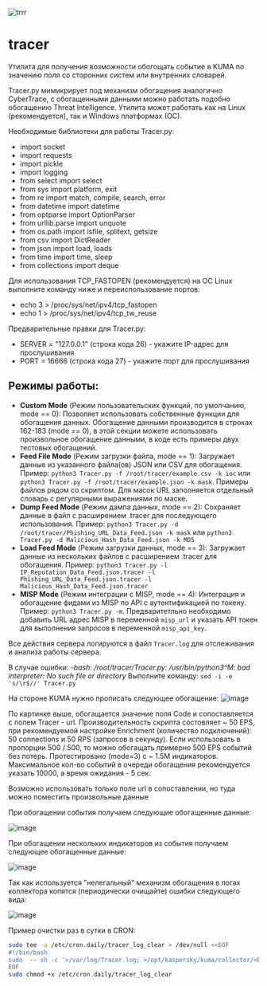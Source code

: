 ![trrr](https://github.com/user-attachments/assets/1ceaa612-d04e-4610-ab23-edc99e27329e)

# tracer
Утилита для получения возможности обогощать событие в KUMA по значению поля со сторонних систем или внутренних словарей. 

Tracer.py мимикрирует под механизм обогащения аналогично CyberTrace, с обогащенными данными можно работать подобно обогащению Threat Intelligence. Утилита может работать как на Linux (рекомендуется), так и Windows платформах (ОС). 

Необходимые библиотеки для работы Tracer.py:
- import socket
- import requests
- import pickle
- import logging
- from select import select
- from sys import platform, exit
- from re import match, compile, search, error
- from datetime import datetime
- from optparse import OptionParser
- from urllib.parse import unquote
- from os.path import isfile, splitext, getsize
- from csv import DictReader
- from json import load, loads
- from time import time, sleep
- from collections import deque


Для использования TCP_FASTOPEN (рекомендуется) на ОС Linux выполните команду ниже и переиспользование портов:
- echo 3 > /proc/sys/net/ipv4/tcp_fastopen
- echo 1 > /proc/sys/net/ipv4/tcp_tw_reuse

Предварительные правки для Tracer.py:
- SERVER = "127.0.0.1" (строка кода 26) - укажите IP-адрес для прослушивания
- PORT = 16666 (строка кода 27) - укажите порт для прослушивания

## Режимы работы:
- **Custom Mode** (Режим пользовательских функций, по умолчанию, mode == 0): Позволяет использовать собственные функции для обогащения данных. Обогащение данными производится в строках 162-183 (mode == 0), в этой секции можете использовать произвольное обогащение данными, в коде есть примеры двух тестовых обогащений.
- **Feed File Mode** (Режим загрузки файла, mode == 1): Загружает данные из указанного файла(ов) JSON или CSV для обогащения. Пример: `python3 Tracer.py -f /root/tracer/example.csv -k ioc` или `python3 Tracer.py -f /root/tracer/example.json -k mask`. Примеры файлов рядом со скриптом. Для масок URL заполняется отдельный словарь с регулярными выражениями по маске.
- **Dump Feed Mode** (Режим дампа данных, mode == 2): Сохраняет данные в файл с расширением .tracer для последующего использования. Пример: `python3 Tracer.py -d /root/tracer/Phishing_URL_Data_Feed.json -k mask` или `python3 Tracer.py -d Malicious_Hash_Data_Feed.json -k MD5`
- **Load Feed Mode** (Режим загрузки данных, mode == 3): Загружает данные из нескольких файлов с расширением .tracer для обогащения. Пример: `python3 Tracer.py -l IP_Reputation_Data_Feed.json.tracer -l Phishing_URL_Data_Feed.json.tracer -l Malicious_Hash_Data_Feed.json.tracer`
- **MISP Mode** (Режим интеграции с MISP, mode == 4): Интеграция и обогащение фидами из MISP по API с аутентификацией по токену. Пример: `python3 Tracer.py -m`. Предваритетльно необходимо добавить URL адрес MISP в переменной `misp_url` и указать API токен для выполнения запросов в переменной `misp_api_key`.

Все действия сервера логируются в файл `Tracer.log` для отслеживания и анализа работы сервера.

В случае ошибки: *-bash: /root/tracer/Tracer.py: /usr/bin/python3^M: bad interpreter: No such file or directory*
Выполните команду: `sed -i -e 's/\r$//' Tracer.py`


На стороне KUMA нужно прописать следующее обогащение:
![image](https://github.com/borross/tracer/assets/39199196/ecbae16d-638b-4236-a809-fffd06ec7963)

По картинке выше, обогащается значение поля Code и сопоставляется с полем Tracer - url. Производительность скрипта состовляет ~ 50 EPS, при рекомендуемой настройке Enrichment (количество подключений): 50 connections и 50 RPS (запросов в секунду). Если использовать в пропорции 500 / 500, то можно обогащать примерно 500 EPS событий без потерь. Протестировано (mode=3) с ~ 1.5М индикаторов. Максимальное кол-во событий в очереди обогащения рекомендуется указать 10000, а время ожидания - 5 сек.

Возможно использовать только поле url в сопоставлении, но туда можно поместить произвольные данные

При обогащении события получаем следующие обогащенные данные:

![image](https://github.com/borross/tracer/assets/39199196/4935e2c5-b7fc-4c06-a57e-de7920e98085)

При обогащении нескольких индикаторов из события получаем следующее обогащенные данные:

![image](https://github.com/borross/tracer/assets/39199196/c324dec1-8902-4bf0-9663-a8be87bc2187)

Так как используется "нелегальный" механизм обогащения в логах коллектора копятся (периодически очищайте) ошибки следующего вида:

![image](https://github.com/borross/tracer/assets/39199196/783bd530-956f-4634-8a4b-2af4dd41a126)

Пример очистки раз в сутки в CRON:
```bash
sudo tee -a /etc/cron.daily/tracer_log_clear > /dev/null <<EOF
#!/bin/bash
sudo  -- sh -c '>/var/log/Tracer.log; >/opt/kaspersky/kuma/collector/<ВАШ_ID>/log/collector'
EOF
sudo chmod +x /etc/cron.daily/tracer_log_clear
```
